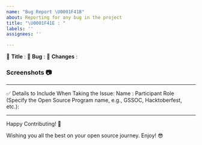 ```yaml
---
name: "Bug Report \U0001F41B"
about: Reporting for any bug in the project
title: "\U0001F41E : "
labels: ''
assignees: ''

---
```


:red_circle: **Title** :
:red_circle: **Bug** :
:red_circle: **Changes** :  <!-- Explain the approach to handle this bug. -->


### Screenshots 📷
<!-- Write N/A if not available-->


************************************************************

✅ Details to Include When Taking the Issue:
Name :
Participant Role (Specify the Open Source Program name, e.g., GSSOC, Hacktoberfest, etc.):

***********************************************************************

Happy Contributing! 🚀

Wishing you all the best on your open source journey. Enjoy! 😎
